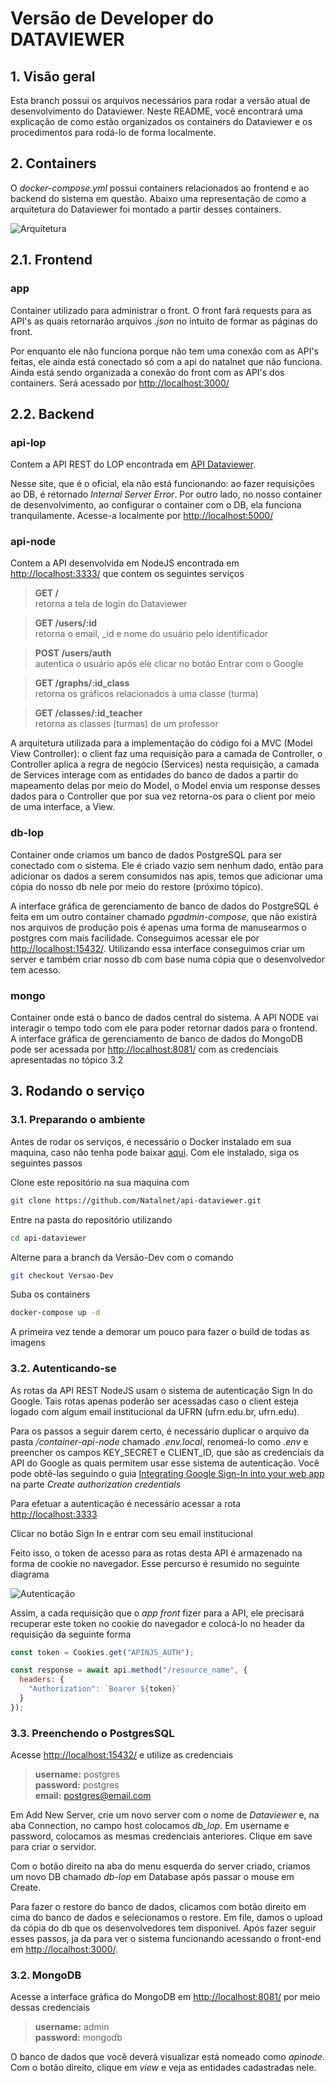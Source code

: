 # Versão de Developer do DATAVIEWER

<!--
## Conceitos
Algumas observações do Docker Compose
- Uma vez que determinado parâmetro tenha sido comentado, ele só será comentado novamente caso apresente alguma particularidade
- Caso o sistema precise ser instalado em uma nova máquina, será necessário revisitar o [Tutorial da Digital Ocean](https://www.digitalocean.com/community/tutorials/how-to-secure-a-containerized-node-js-application-with-nginx-let-s-encrypt-and-docker-compose) para garantir o funcionamento do nginx e do certbot.
 -->

## 1. Visão geral

Esta branch possui os arquivos necessários para rodar a versão atual de desenvolvimento do Dataviewer. Neste README, você encontrará uma explicação de como estão organizados os containers do Dataviewer e os procedimentos para rodá-lo de forma localmente.

## 2. Containers

O *docker-compose.yml* possui containers relacionados ao frontend e ao backend do sistema em questão. Abaixo uma representação de como a arquitetura do Dataviewer foi montado a partir desses containers.

![Arquitetura](./container-api-node/docs/Arquitetura.jpg)

## 2.1. Frontend

### app

Container utilizado para administrar o front. O front fará requests para as API's as quais retornarão arquivos *.json* no intuito de formar as páginas do front.

Por enquanto ele não funciona porque não tem uma conexão com as API's feitas, ele ainda está conectado só com a api do natalnet que não funciona. Ainda está sendo organizada a conexão do front com as API's dos containers. Será acessado por [http://localhost:3000/](http://localhost:3000/)

## 2.2. Backend

### api-lop

Contem a API REST do LOP encontrada em [API Dataviewer](https://lop.api.dataviewer.natalnet.br/).

Nesse site, que é o oficial, ela não está funcionando: ao fazer requisições ao DB, é retornado *Internal Server Error*. Por outro lado, no nosso container de desenvolvimento, ao configurar o container com o DB, ela funciona tranquilamente. Acesse-a localmente por [http://localhost:5000/](http://localhost:5050/)
  
<!-- 
### api-users

Por estar em desenvolvimento, a API deste container não retorna nada. Para fazer este container ser criado, basta adicioná-lo com 

```compose
api-users:
    build:
      context: . 
      dockerfile: ./container-api-users/Dockerfile 
    container_name: container-api-users  
    depends_on: 
      - db-lop 
    ports:
      - "5050:5050"
    networks:
      - backend
```

Podemos futuramente acessar ele por [http://localhost:5050/](http://localhost:5000/) -->

### api-node

Contem a API desenvolvida em NodeJS encontrada em [http://localhost:3333/](http://localhost:3333/) que contem os seguintes serviços

> **GET /** <br> retorna a tela de login do Dataviewer 

> **GET /users/:id** <br> retorna o email, _id e nome do usuário pelo identificador

> **POST /users/auth** <br> autentica o usuário após ele clicar no botão Entrar com o Google 

> **GET /graphs/:id_class** <br> retorna os gráficos relacionados à uma classe (turma)

> **GET /classes/:id_teacher** <br> retorna as classes (turmas) de um professor

A arquitetura utilizada para a implementação do código foi a MVC (Model View Controller): o client faz uma requisição para a camada de Controller, o Controller aplica a regra de negócio (Services) nesta requisição, a camada de Services interage com as entidades do banco de dados a partir do mapeamento delas por meio do Model, o Model envia um response desses dados para o Controller que por sua vez retorna-os para o client por meio de uma interface, a View.  

### db-lop

Container onde criamos um banco de dados PostgreSQL para ser conectado com o sistema.  Ele é criado vazio sem nenhum dado, então para adicionar os dados a serem consumidos nas apis, temos que adicionar uma cópia do nosso db nele por meio do restore (próximo tópico).

A interface gráfica de gerenciamento de banco de dados do PostgreSQL é feita em um outro container chamado *pgadmin-compose*, que não existirá nos arquivos de produção pois é apenas uma forma de manusearmos o postgres com mais facilidade. Conseguimos acessar ele por [http://localhost:15432/](http://localhost:15432/). Utilizando essa interface conseguimos criar um server e também criar nosso db com base numa cópia que o desenvolvedor tem acesso.

### mongo

Container onde está o banco de dados central do sistema. A API NODE vai interagir o tempo todo com ele para poder retornar dados para o frontend. A interface gráfica de gerenciamento de banco de dados do MongoDB pode ser acessada por [http://localhost:8081/](http://localhost:8081/) com as credenciais apresentadas no tópico 3.2

## 3. Rodando o serviço

### 3.1. Preparando o ambiente

Antes de rodar os serviços, é necessário o Docker instalado em sua maquina, caso não tenha pode baixar [aqui](https://www.docker.com/products/docker-desktop). Com ele instalado, siga os seguintes passos

Clone este repositório na sua maquina com

```bash
git clone https://github.com/Natalnet/api-dataviewer.git
```

Entre na pasta do repositório utilizando 

```bash
cd api-dataviewer
```

Alterne para a branch da Versão-Dev com o comando 

```bash 
git checkout Versao-Dev
```

Suba os containers

```bash
docker-compose up -d
``` 

A primeira vez tende a demorar um pouco para fazer o build de todas as imagens

### 3.2. Autenticando-se

As rotas da API REST NodeJS usam o sistema de autenticação Sign In do Google. Tais rotas apenas poderão ser acessadas caso o client esteja logado com algum email institucional da UFRN (ufrn.edu.br, ufrn.edu).

Para os passos a seguir darem certo, é necessário duplicar o arquivo da pasta */container-api-node* chamado *.env.local*, renomeá-lo como *.env* e preencher os campos KEY_SECRET e CLIENT_ID, que são as credenciais da API do Google as quais permitem usar esse sistema de autenticação. Você pode obtê-las seguindo o guia [Integrating Google Sign-In into your web app](https://developers.google.com/identity/sign-in/web/sign-in) na parte *Create authorization credentials*

Para efetuar a autenticação é necessário acessar a rota [http://localhost:3333](http://localhost:3333) 

Clicar no botão Sign In e entrar com seu email institucional

Feito isso, o token de acesso para as rotas desta API é armazenado na forma de cookie no navegador. Esse percurso é resumido no seguinte diagrama

![Autenticação](/container-api-node/docs/AuthenticateUser.png)

Assim, a cada requisição que o *app front* fizer para a API, ele precisará recuperar este token no cookie do navegador e colocá-lo no header da requisição da seguinte forma

```javascript
const token = Cookies.get("APINJS_AUTH");

const response = await api.method("/resource_name", {
  headers: {
    "Authorization": `Bearer ${token}`
  }
});
```

### 3.3.  Preenchendo o PostgresSQL

Acesse [http://localhost:15432/](http://localhost:15432/) e utilize as credenciais

> **username:** postgres <br> **password:** postgres <br> **email:** postgres@email.com

Em Add New Server, crie um novo server com o nome de *Dataviewer* e, na aba Connection, no campo host colocamos *db_lop*. Em username e password, colocamos as mesmas credenciais anteriores. Clique em save para criar o servidor.

Com o botão direito na aba do menu esquerda do server criado, criamos um novo DB chamado *db-lop* em Database após passar o mouse em Create.

Para fazer o restore do banco de dados, clicamos com botão direito em cima do banco de dados e selecionamos o restore. Em file, damos o upload da cópia do db que os desenvolvedores tem disponivel. Após fazer seguir esses passos, ja da para ver o sistema funcionando acessando o front-end em [http://localhost:3000/](http://localhost:3000/).

### 3.2. MongoDB

Acesse a interface gráfica do MongoDB em [http://localhost:8081/](http://localhost:8081/) por meio dessas credenciais

> **username:** admin <br> **password:** mongodb

O banco de dados que você deverá visualizar está nomeado como *apinode*. Com o botão direito, clique em *view* e veja as entidades cadastradas nele.
